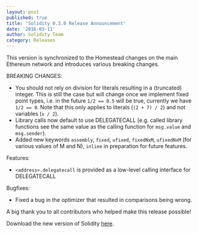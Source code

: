 ```yaml
---
layout: post
published: true
title: 'Solidity 0.3.0 Release Announcement'
date: '2016-03-11'
author: Solidity Team
category: Releases
---
```


This version is synchronized to the Homestead changes on the main Ethereum network and introduces various breaking changes.

BREAKING CHANGES:
- You should not rely on division for literals resulting in a (truncated) integer. This is still the case but will change once we implement fixed point types, i.e. in the future `1/2 == 0.5` will be true, currently we have `1/2 == 0`. Note that this only applies to literals (`(2 + 7) / 2`) and not variables (`x / 2`).
- Library calls now default to use DELEGATECALL (e.g. called library functions see the same value as the calling function for `msg.value` and `msg.sender`).
- Added new keywords `assembly`, `fixed`, `ufixed`, `fixedNxM`, `ufixedNxM` (for various values of M and N), `inline` in preparation for future features.

Features:
- `<address>.delegatecall` is provided as a low-level calling interface for DELEGATECALL

Bugfixes:
- Fixed a bug in the optimizer that resulted in comparisons being wrong.


A big thank you to all contributors who helped make this release possible!

Download the new version of Solidity [here](https://github.com/ethereum/solidity/releases/tag/v0.3.0).
  